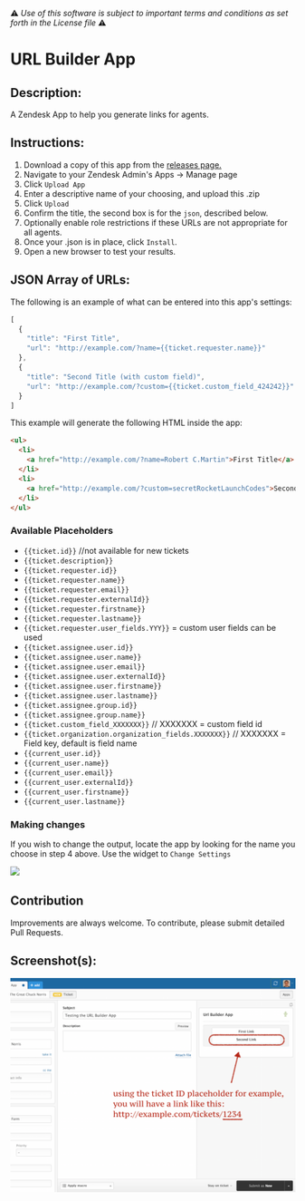 :warning: *Use of this software is subject to important terms and conditions as set forth in the License file* :warning:

# URL Builder App

## Description:

A Zendesk App to help you generate links for agents.

## Instructions:

1. Download a copy of this app from the [releases page.](../../releases)
2. Navigate to your Zendesk Admin's Apps -> Manage page
3. Click `Upload App`
4. Enter a descriptive name of your choosing, and upload this .zip
5. Click `Upload`
6. Confirm the title, the second box is for the `json`, described below.
7. Optionally enable role restrictions if these URLs are not appropriate for all agents.
8. Once your .json is in place, click `Install`.
9. Open a new browser to test your results.

## JSON Array of URLs:

The following is an example of what can be entered into this app's settings:

```javascript
[
  {
    "title": "First Title",
    "url": "http://example.com/?name={{ticket.requester.name}}"
  },
  {
    "title": "Second Title (with custom field)",
    "url": "http://example.com/?custom={{ticket.custom_field_424242}}"
  }
]
```

This example will generate the following HTML inside the app:

```html
<ul>
  <li>
    <a href="http://example.com/?name=Robert C.Martin">First Title</a>
  </li>
  <li>
    <a href="http://example.com/?custom=secretRocketLaunchCodes">Second Title (with custom field)</a>
  </li>
</ul>
```

### Available Placeholders
* `{{ticket.id}}` //not available for new tickets
* `{{ticket.description}}`
* `{{ticket.requester.id}}`
* `{{ticket.requester.name}}`
* `{{ticket.requester.email}}`
* `{{ticket.requester.externalId}}`
* `{{ticket.requester.firstname}}`
* `{{ticket.requester.lastname}}`
* `{{ticket.requester.user_fields.YYY}}` = custom user fields can be used
* `{{ticket.assignee.user.id}}`
* `{{ticket.assignee.user.name}}`
* `{{ticket.assignee.user.email}}`
* `{{ticket.assignee.user.externalId}}`
* `{{ticket.assignee.user.firstname}}`
* `{{ticket.assignee.user.lastname}}`
* `{{ticket.assignee.group.id}}`
* `{{ticket.assignee.group.name}}`
* `{{ticket.custom_field_XXXXXXX}}` // XXXXXXX = custom field id
* `{{ticket.organization.organization_fields.XXXXXXX}}` // XXXXXXX = Field key, default is field name
* `{{current_user.id}}`
* `{{current_user.name}}`
* `{{current_user.email}}`
* `{{current_user.externalId}}`
* `{{current_user.firstname}}`
* `{{current_user.lastname}}`

### Making changes

If you wish to change the output, locate the app by looking for the name you choose in step 4 above. Use the widget to `Change Settings`

<img width="195" src="/assets/app-settings-change.png" />


## Contribution

Improvements are always welcome. To contribute, please submit detailed Pull Requests.

## Screenshot(s):
![screenshot-1](/assets/screenshot-1.png)
